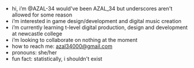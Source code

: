 - hi, i’m @AZAL-34 would've been AZAL_34 but underscores aren't allowed for some reason
- i’m interested in game design/development and digital music creation
- i’m currently learning t-level digital production, design and development at newcastle college
- i’m looking to collaborate on nothing at the moment
- how to reach me: azal34000@gmail.com
- pronouns: she/her
- fun fact: statistically, i shouldn't exist

